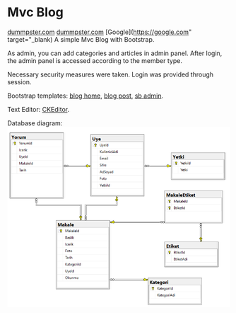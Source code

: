 # Mvc Blog 
<a href="http://dummpster.com" target="_blank">dummpster.com</a>
<a href="http://dummpster.com">dummpster.com</a>
[Google](https://google.com" target="_blank)
A simple Mvc Blog with Bootstrap.

As admin, you can add categories and articles in admin panel. After login, the admin panel is accessed according to the member type.

Necessary security measures were taken. Login was provided through session.

Bootstrap templates: [blog home](https://startbootstrap.com/templates/blog-home/), [blog post](https://startbootstrap.com/templates/blog-post/), [sb admin](https://startbootstrap.com/templates/sb-admin/).

Text Editor: [CKEditor](https://ckeditor.com/ckeditor-4/).

Database diagram: ![diagram](/MvcBlogg/Content/diagram.png)
